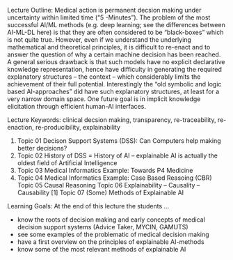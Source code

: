 Lecture Outline: Medical action is permanent decsion making under uncertainty within limited time (“5 -Minutes”). The problem of the most successful AI/ML methods (e.g. deep learning; see the differences between AI-ML-DL here) is that they are often considered to be “black-boxes” which is not quite true. However, even if we understand the underlying mathematical and theoretical principles, it is difficult to re-enact and to answer the question of why a certain machine decision has been reached. A general serious drawback is that such models have no explicit declarative knowledge representation, hence have difficulty in generating the required explanatory structures – the context – which considerably limits the achievement of their full potential. Interestingly the “old symbolic and logic based AI-approaches” did have such explanatory structures, at least for a very narrow domain space. One future goal is in implicit knowledge elicitation through efficient human-AI interfaces.

Lecture Keywords: clinical decsion making, transparency, re-traceability, re-enaction, re-producibility, explainability

1. Topic 01 Decison Support Systems (DSS): Can Computers help making better decisions?
2. Topic 02 History of DSS = History of AI – explainable AI is actually the oldest field of Artificial Intelligence
3. Topic 03 Medical Informatics Example: Towards P4 Medicine
4. Topic 04 Medical Informatics Example: Case Based Reasoing (CBR)
Topic 05 Causal Reasoning
Topic 06 Explainability – Causality – Causability [1]
Topic 07 (Some) Methods of Explainable AI

Learning Goals: At the end of this lecture the students …
+ know the roots of decision making and early concepts of medical decision support systems (Advice Taker, MYCIN, GAMUTS)
+ see some examples of the problematic of medical decision making
+ have a first overview on the principles of explainable AI-methods
+ know some of the most relevant methods of explainable AI
